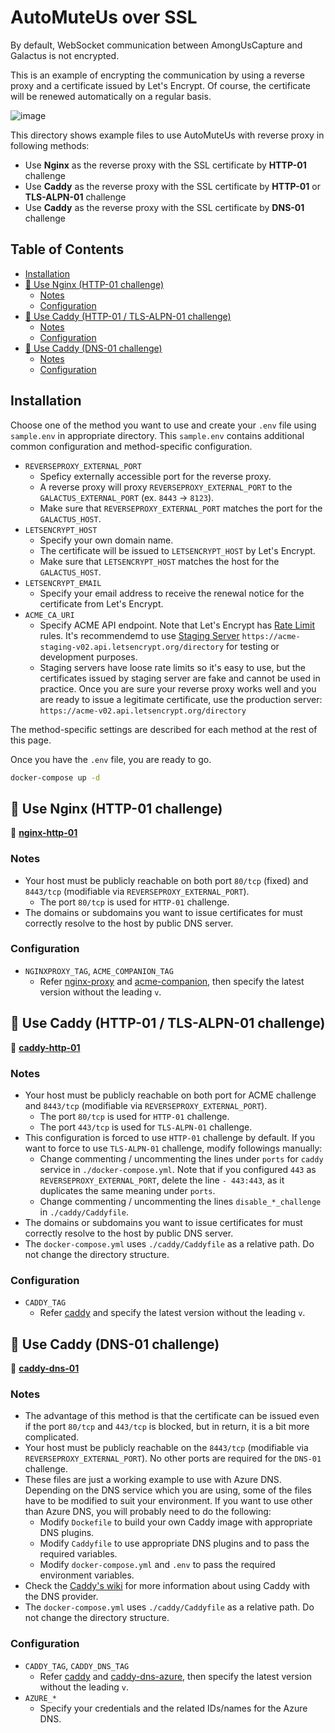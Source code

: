 <!-- omit in toc -->
# AutoMuteUs over SSL

By default, WebSocket communication between AmongUsCapture and Galactus is not encrypted.

This is an example of encrypting the communication by using a reverse proxy and a certificate issued by Let's Encrypt. Of course, the certificate will be renewed automatically on a regular basis.

![image](https://user-images.githubusercontent.com/2920259/109382377-6ded0c00-7923-11eb-8be2-68a89bd83dad.png)

This directory shows example files to use AutoMuteUs with reverse proxy in following methods:

- Use **Nginx** as the reverse proxy with the SSL certificate by **HTTP-01** challenge
- Use **Caddy** as the reverse proxy with the SSL certificate by **HTTP-01** or **TLS-ALPN-01** challenge
- Use **Caddy** as the reverse proxy with the SSL certificate by **DNS-01** challenge

<!-- omit in toc -->
## Table of Contents

- [Installation](#installation)
- [🚀 Use Nginx (HTTP-01 challenge)](#-use-nginx-http-01-challenge)
  - [Notes](#notes)
  - [Configuration](#configuration)
- [🚀 Use Caddy (HTTP-01 / TLS-ALPN-01 challenge)](#-use-caddy-http-01--tls-alpn-01-challenge)
  - [Notes](#notes-1)
  - [Configuration](#configuration-1)
- [🚀 Use Caddy (DNS-01 challenge)](#-use-caddy-dns-01-challenge)
  - [Notes](#notes-2)
  - [Configuration](#configuration-2)

## Installation

Choose one of the method you want to use and create your `.env` file using `sample.env` in appropriate directory. This `sample.env` contains additional common configuration and method-specific configuration.

- `REVERSEPROXY_EXTERNAL_PORT`
  - Speficy externally accessible port for the reverse proxy.
  - A reverse proxy will proxy `REVERSEPROXY_EXTERNAL_PORT` to the `GALACTUS_EXTERNAL_PORT` (ex. `8443` -> `8123`).
  - Make sure that `REVERSEPROXY_EXTERNAL_PORT` matches the port for the `GALACTUS_HOST`.
- `LETSENCRYPT_HOST`
  - Specify your own domain name.
  - The certificate will be issued to `LETSENCRYPT_HOST` by Let's Encrypt.
  - Make sure that `LETSENCRYPT_HOST` matches the host for the `GALACTUS_HOST`.
- `LETSENCRYPT_EMAIL`
  - Specify your email address to receive the renewal notice for the certificate from Let's Encrypt.
- `ACME_CA_URI`
  - Specify ACME API endpoint. Note that Let's Encrypt has [Rate Limit](https://letsencrypt.org/docs/rate-limits/) rules. It's recommendemd to use [Staging Server](https://letsencrypt.org/docs/staging-environment/) `https://acme-staging-v02.api.letsencrypt.org/directory` for testing or development purposes.
  - Staging servers have loose rate limits so it's easy to use, but the certificates issued by staging server are fake and cannot be used in practice. Once you are sure your reverse proxy works well and you are ready to issue a legitimate certificate, use the production server: `https://acme-v02.api.letsencrypt.org/directory`

The method-specific settings are described for each method at the rest of this page.

Once you have the `.env` file, you are ready to go.

```bash
docker-compose up -d
```

## 🚀 Use Nginx (HTTP-01 challenge)

📁 [**nginx-http-01**](nginx-http-01)

### Notes

- Your host must be publicly reachable on both port `80/tcp` (fixed) and `8443/tcp` (modifiable via `REVERSEPROXY_EXTERNAL_PORT`).
  - The port `80/tcp` is used for `HTTP-01` challenge.
- The domains or subdomains you want to issue certificates for must correctly resolve to the host by public DNS server.

### Configuration

- `NGINXPROXY_TAG`, `ACME_COMPANION_TAG`
  - Refer [nginx-proxy](https://github.com/nginx-proxy/nginx-proxy/releases) and [acme-companion](https://github.com/nginx-proxy/acme-companion/releases), then specify the latest version without the leading `v`.

## 🚀 Use Caddy (HTTP-01 / TLS-ALPN-01 challenge)

📁 [**caddy-http-01**](caddy-http-01)

### Notes

- Your host must be publicly reachable on both port for ACME challenge and `8443/tcp` (modifiable via `REVERSEPROXY_EXTERNAL_PORT`).
  - The port `80/tcp` is used for `HTTP-01` challenge.
  - The port `443/tcp` is used for `TLS-ALPN-01` challenge.
- This configuration is forced to use `HTTP-01` challenge by default. If you want to force to use `TLS-ALPN-01` challenge, modify followings manually:
  - Change commenting / uncommenting the lines under `ports` for `caddy` service in `./docker-compose.yml`. Note that if you configured `443` as `REVERSEPROXY_EXTERNAL_PORT`, delete the line `- 443:443`, as it duplicates the same meaning under `ports`.
  - Change commenting / uncommenting the lines `disable_*_challenge` in `./caddy/Caddyfile`.
- The domains or subdomains you want to issue certificates for must correctly resolve to the host by public DNS server.
- The `docker-compose.yml` uses `./caddy/Caddyfile` as a relative path. Do not change the directory structure.

### Configuration

- `CADDY_TAG`
  - Refer [caddy](https://github.com/caddyserver/caddy/releases) and specify the latest version without the leading `v`.

## 🚀 Use Caddy (DNS-01 challenge)

📁 [**caddy-dns-01**](caddy-dns-01)

### Notes

- The advantage of this method is that the certificate can be issued even if the port `80/tcp` and `443/tcp` is blocked, but in return, it is a bit more complicated.
- Your host must be publicly reachable on the `8443/tcp` (modifiable via `REVERSEPROXY_EXTERNAL_PORT`). No other ports are required for the `DNS-01` challenge.
- These files are just a working example to use with Azure DNS. Depending on the DNS service which you are using, some of the files have to be modified to suit your environment. If you want to use other than Azure DNS, you will probably need to do the following:
  - Modify `Dockefile` to build your own Caddy image with appropriate DNS plugins.
  - Modify `Caddyfile` to use appropriate DNS plugins and to pass the required variables.
  - Modify `docker-compose.yml` and `.env` to pass the required environment variables.
- Check the [Caddy's wiki](https://caddy.community/t/how-to-use-dns-provider-modules-in-caddy-2/8148) for more information about using Caddy with the DNS provider.
- The `docker-compose.yml` uses `./caddy/Caddyfile` as a relative path. Do not change the directory structure.

### Configuration

- `CADDY_TAG`, `CADDY_DNS_TAG`
  - Refer [caddy](https://github.com/caddyserver/caddy/releases) and [caddy-dns-azure](https://github.com/caddy-dns/azure/releases), then specify the latest version without the leading `v`.
- `AZURE_*`
  - Specify your credentials and the related IDs/names for the Azure DNS.
